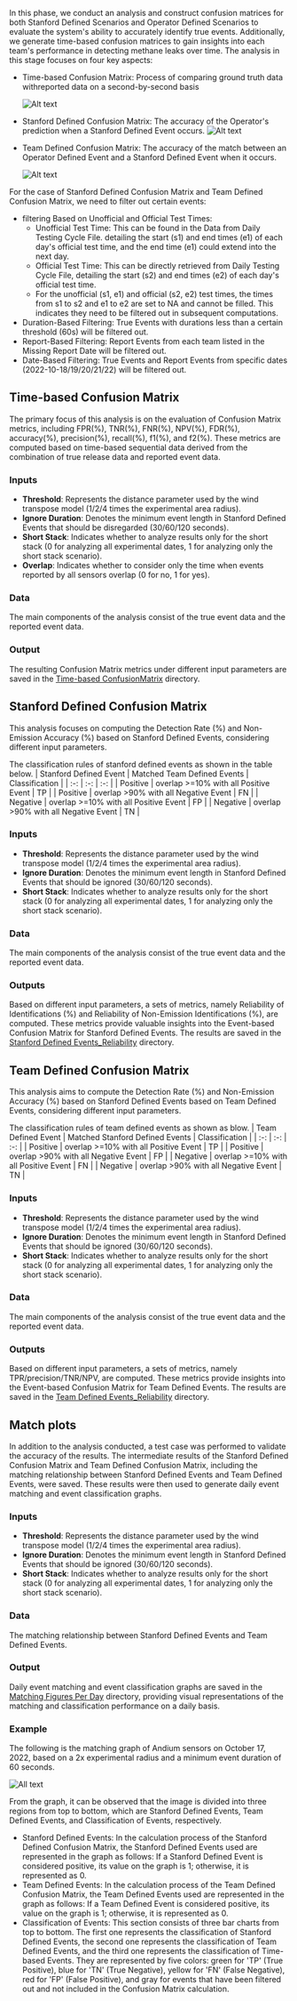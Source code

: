 
In this phase, we conduct an analysis and construct confusion matrices for both Stanford Defined Scenarios and Operator Defined Scenarios to evaluate the system's ability to accurately identify true events. Additionally, we generate time-based confusion matrices to gain insights into each team's performance in detecting methane leaks over time. The analysis in this stage focuses on four key aspects:

- Time-based Confusion Matrix: Process of comparing ground truth data withreported data on a second-by-second basis

    ![Alt text](../../figures/image3.png)

- Stanford Defined Confusion Matrix: The accuracy of the Operator's prediction when a Stanford Defined Event occurs.
    ![Alt text](../../figures/image4.png)

- Team Defined Confusion Matrix: The accuracy of the match between an Operator Defined Event and a Stanford Defined Event when it occurs.

    ![Alt text](../../figures/image5.png)

For the case of Stanford Defined Confusion Matrix and Team Defined Confusion Matrix, we need to filter out certain events: 
- filtering Based on Unofficial and Official Test Times:
    - Unofficial Test Time: This can be found in the Data from Daily Testing Cycle File. detailing the start (s1) and end times (e1) of each day's official test time, and the end time (e1) could extend into the next day.
    - Official Test Time: This can be directly retrieved from Daily Testing Cycle File, detailing the start (s2) and end times (e2) of each day's official test time.
    - For the unofficial (s1, e1) and official (s2, e2) test times, the times from s1 to s2 and e1 to e2 are set to NA and cannot be filled. This indicates they need to be filtered out in subsequent computations.
- Duration-Based Filtering: True Events with durations less than a certain threshold (60s) will be filtered out.
- Report-Based Filtering: Report Events from each team listed in the Missing Report Date will be filtered out.
- Date-Based Filtering: True Events and Report Events from specific dates (2022-10-18/19/20/21/22) will be filtered out.

## Time-based Confusion Matrix

The primary focus of this analysis is on the evaluation of Confusion Matrix metrics, including FPR(%), TNR(%), FNR(%), NPV(%), FDR(%), accuracy(%), precision(%), recall(%), f1(%), and f2(%). These metrics are computed based on time-based sequential data derived from the combination of true release data and reported event data.

### Inputs

- **Threshold**: Represents the distance parameter used by the wind transpose model (1/2/4 times the experimental area radius).
- **Ignore Duration**: Denotes the minimum event length in Stanford Defined Events that should be disregarded (30/60/120 seconds).
- **Short Stack**: Indicates whether to analyze results only for the short stack (0 for analyzing all experimental dates, 1 for analyzing only the short stack scenario).
- **Overlap**: Indicates whether to consider only the time when events reported by all sensors overlap (0 for no, 1 for yes).

### Data

The main components of the analysis consist of the true event data and the reported event data.

### Output

The resulting Confusion Matrix metrics under different input parameters are saved in the [Time-based ConfusionMatrix](../../results/03_DetectionAnalysis/Time-based%20ConfusionMatrix/) directory.

## Stanford Defined Confusion Matrix

This analysis focuses on computing the Detection Rate (%)  and Non-Emission Accuracy (%) based on Stanford Defined Events, considering different input parameters.

The classification rules of stanford defined events as shown in the table below.
| Stanford Defined Event | Matched Team Defined Events | Classification |
| :-: | :-: | :-: |
| Positive | overlap >=10% with all Positive Event | TP |
| Positive | overlap >90% with all Negative Event | FN |
| Negative | overlap >=10% with all Positive Event | FP |
| Negative | overlap >90% with all Negative Event | TN |

### Inputs

- **Threshold**: Represents the distance parameter used by the wind transpose model (1/2/4 times the experimental area radius).
- **Ignore Duration**: Denotes the minimum event length in Stanford Defined Events that should be ignored (30/60/120 seconds).
- **Short Stack**: Indicates whether to analyze results only for the short stack (0 for analyzing all experimental dates, 1 for analyzing only the short stack scenario).

### Data

The main components of the analysis consist of the true event data and the reported event data.

### Outputs

Based on different input parameters, a sets of metrics, namely Reliability of Identifications (%) and Reliability of Non-Emission Identifications (%), are computed. These metrics provide valuable insights into the Event-based Confusion Matrix for Stanford Defined Events. The results are saved in the [Stanford Defined Events_Reliability](../../results/03_DetectionAnalysis/Event-based%20ConfusionMatrix/Stanford%20Defined%20Events_Reliability/) directory.

## Team Defined Confusion Matrix

This analysis aims to compute the Detection Rate (%) and Non-Emission Accuracy (%) based on Stanford Defined Events based on Team Defined Events, considering different input parameters.

The classification rules of team defined events as shown as blow.
| Team Defined Event | Matched Stanford Defined Events | Classification |
| :-: | :-: | :-: |
| Positive | overlap >=10% with all Positive Event | TP |
| Positive | overlap >90% with all Negative Event | FP |
| Negative | overlap >=10% with all Positive Event | FN |
| Negative | overlap >90% with all Negative Event | TN |

### Inputs

- **Threshold**: Represents the distance parameter used by the wind transpose model (1/2/4 times the experimental area radius).
- **Ignore Duration**: Denotes the minimum event length in Stanford Defined Events that should be ignored (30/60/120 seconds).
- **Short Stack**: Indicates whether to analyze results only for the short stack (0 for analyzing all experimental dates, 1 for analyzing only the short stack scenario).

### Data

The main components of the analysis consist of the true event data and the reported event data.

### Outputs

Based on different input parameters, a sets of metrics, namely TPR/precision/TNR/NPV, are computed. These metrics provide insights into the Event-based Confusion
Matrix for Team Defined Events. The results are saved in the [Team Defined Events_Reliability](../../results/03_DetectionAnalysis/Event-based%20ConfusionMatrix/Team%20Defined%20Events_Reliability/) directory.

## Match plots

In addition to the analysis conducted, a test case was performed to validate the accuracy of the results. The intermediate results of the Stanford Defined Confusion Matrix and Team Defined Confusion Matrix, including the matching relationship between Stanford Defined Events and Team Defined Events, were saved. These results were then used to generate daily event matching and event classification graphs.

### Inputs

- **Threshold**: Represents the distance parameter used by the wind transpose model (1/2/4 times the experimental area radius).
- **Ignore Duration**: Denotes the minimum event length in Stanford Defined Events that should be ignored (30/60/120 seconds).
- **Short Stack**: Indicates whether to analyze results only for the short stack (0 for analyzing all experimental dates, 1 for analyzing only the short stack scenario).

### Data

The matching relationship between Stanford Defined Events and Team Defined Events.

### Output

Daily event matching and event classification graphs are saved in the [Matching Figures Per Day](../../results/03_DetectionAnalysis/Test-case%20Matching%20Data/Matching%20Figures%20Per%20Day/) directory, providing visual representations of the matching and classification performance on a daily basis.

### Example

The following is the matching graph of Andium sensors on October 17, 2022, based on a 2x experimental radius and a minimum event duration of 60 seconds.

![All text](../../figures/image6.jpg)

From the graph, it can be observed that the image is divided into three regions from top to bottom, which are Stanford Defined Events, Team Defined Events, and Classification of Events, respectively.
- Stanford Defined Events: In the calculation process of the Stanford Defined Confusion Matrix, the Stanford Defined Events used are represented in the graph as follows: If a Stanford Defined Event is considered positive, its value on the graph is 1; otherwise, it is represented as 0.
- Team Defined Events: In the calculation process of the Team Defined Confusion Matrix, the Team Defined Events used are represented in the graph as follows: If a Team Defined Event is considered positive, its value on the graph is 1; otherwise, it is represented as 0.
- Classification of Events: This section consists of three bar charts from top to bottom. The first one represents the classification of Stanford Defined Events, the second one represents the classification of Team Defined Events, and the third one represents the classification of Time-based Events. They are represented by five colors: green for 'TP' (True Positive), blue for 'TN' (True Negative), yellow for 'FN' (False Negative), red for 'FP' (False Positive), and gray for events that have been filtered out and not included in the Confusion Matrix calculation.